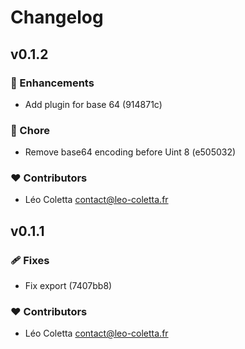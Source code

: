 # Changelog


## v0.1.2


### 🚀 Enhancements

  - Add plugin for base 64 (914871c)

### 🏡 Chore

  - Remove base64 encoding before Uint 8 (e505032)

### ❤️  Contributors

- Léo Coletta <contact@leo-coletta.fr>

## v0.1.1


### 🩹 Fixes

  - Fix export (7407bb8)

### ❤️  Contributors

- Léo Coletta <contact@leo-coletta.fr>

